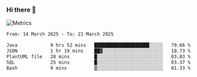 ### Hi there 👋

![Metrics](https://github.com/radoapx/radoapx/blob/main/github-metrics.svg)

<!--START_SECTION:waka-->

```txt
From: 14 March 2025 - To: 21 March 2025

Java            9 hrs 52 mins   ████████████████████░░░░░   79.66 %
JSON            1 hr 19 mins    ██▓░░░░░░░░░░░░░░░░░░░░░░   10.73 %
PlantUML file   28 mins         █░░░░░░░░░░░░░░░░░░░░░░░░   03.83 %
SQL             25 mins         █░░░░░░░░░░░░░░░░░░░░░░░░   03.37 %
Bash            9 mins          ▒░░░░░░░░░░░░░░░░░░░░░░░░   01.33 %
```

<!--END_SECTION:waka-->

<!--
**radoapx/radoapx** is a ✨ _special_ ✨ repository because its `README.md` (this file) appears on your GitHub profile.

Here are some ideas to get you started:

- 🔭 I’m currently working on ...
- 🌱 I’m currently learning ...
- 👯 I’m looking to collaborate on ...
- 🤔 I’m looking for help with ...
- 💬 Ask me about ...
- 📫 How to reach me: ...
- 😄 Pronouns: ...
- ⚡ Fun fact: ...
-->

